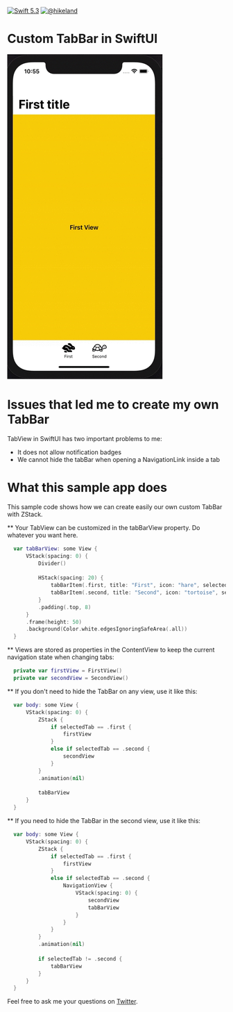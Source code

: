 [![Swift 5.3](https://img.shields.io/badge/swift-5.3-ED523F.svg?style=flat)](https://swift.org/download/)
[![@hikeland](https://img.shields.io/twitter/follow/hikeland?label=Hikeland&style=social)](https://twitter.com/hikeland)

# Custom TabBar in SwiftUI

![Image](screenshot.gif)

# Issues that led me to create my own TabBar

TabView in SwiftUI has two important problems to me:
* It does not allow notification badges
* We cannot hide the tabBar when opening a NavigationLink inside a tab

# What this sample app does

This sample code shows how we can create easily our own custom TabBar with ZStack.

** Your TabView can be customized in the tabBarView property. Do whatever you want here.

  ``` swift
    var tabBarView: some View {
        VStack(spacing: 0) {
            Divider()
            
            HStack(spacing: 20) {
                tabBarItem(.first, title: "First", icon: "hare", selectedIcon: "hare.fill")
                tabBarItem(.second, title: "Second", icon: "tortoise", selectedIcon: "tortoise.fill")
            }
            .padding(.top, 8)
        }
        .frame(height: 50)
        .background(Color.white.edgesIgnoringSafeArea(.all))
    }
  ```

** Views are stored as properties in the ContentView to keep the current navigation state when changing tabs:

  ``` swift
    private var firstView = FirstView()
    private var secondView = SecondView()
  ```

** If you don't need to hide the TabBar on any view, use it like this:

  ``` swift
    var body: some View {
        VStack(spacing: 0) {
            ZStack {
                if selectedTab == .first {
                    firstView
                }
                else if selectedTab == .second {
                    secondView
                }
            }
            .animation(nil)

            tabBarView
        }
    }
  ```

** If you need to hide the TabBar in the second view, use it like this:

  ``` swift
    var body: some View {
        VStack(spacing: 0) {
            ZStack {
                if selectedTab == .first {
                    firstView
                }
                else if selectedTab == .second {
                    NavigationView {
                        VStack(spacing: 0) {
                            secondView
                            tabBarView
                        }
                    }
                }
            }
            .animation(nil)
            
            if selectedTab != .second {
                tabBarView
            }
        }
    }
  ```

Feel free to ask me your questions on [Twitter](https://twitter.com/hikeland).